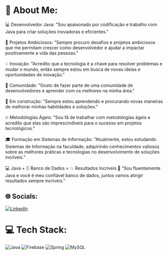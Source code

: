 # 💫 About Me:
💻 Desenvolvedor Java: "Sou apaixonado por codificação e trabalho com Java para criar soluções inovadoras e eficientes."<br><br>🚀 Projetos Ambiciosos: "Sempre procuro desafios e projetos ambiciosos que me permitam crescer como desenvolvedor e ajudar a impactar positivamente a vida das pessoas."<br><br>💡 Inovação: "Acredito que a tecnologia é a chave para resolver problemas e mudar o mundo, então sempre estou em busca de novas ideias e oportunidades de inovação."<br><br>💬 Comunidade: "Gosto de fazer parte de uma comunidade de desenvolvedores e aprender com os melhores na minha área."<br><br>🚧 Em construção: "Sempre estou aprendendo e procurando novas maneiras de melhorar minhas habilidades e soluções."<br><br>🔥 Metodologias Ágeis: "Sou fã de trabalhar com metodologias ágeis e acredito que elas são imprescindíveis para o sucesso em projetos tecnológicos."<br><br>🎓 Formação em Sistemas de Informação: "Atualmente, estou estudando Sistemas de Informação na faculdade, adquirindo conhecimentos valiosos sobre as melhores práticas e tecnologias no desenvolvimento de soluções incríveis."<br><br>💻 Java + 🗄️ Banco de Dados = 💥 Resultados Incríveis 🚀 "Sou fluentemente Java e você é meu confiável banco de dados, juntos vamos atingir resultados sempre incríveis."


## 🌐 Socials:
[![LinkedIn](https://img.shields.io/badge/LinkedIn-%230077B5.svg?logo=linkedin&logoColor=white)](https://linkedin.com/in/https://www.linkedin.com/in/miguel-fernandes-7151b614a/) 

# 💻 Tech Stack:
![Java](https://img.shields.io/badge/java-%23ED8B00.svg?style=for-the-badge&logo=java&logoColor=white) ![Firebase](https://img.shields.io/badge/firebase-%23039BE5.svg?style=for-the-badge&logo=firebase) ![Spring](https://img.shields.io/badge/spring-%236DB33F.svg?style=for-the-badge&logo=spring&logoColor=white) ![MySQL](https://img.shields.io/badge/mysql-%2300f.svg?style=for-the-badge&logo=mysql&logoColor=white)

